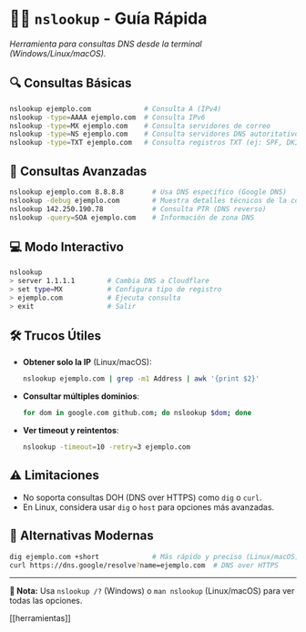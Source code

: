 
# 🕵️‍♂️ `nslookup` - Guía Rápida  
*Herramienta para consultas DNS desde la terminal (Windows/Linux/macOS).*

## 🔍 **Consultas Básicas**
```bash
nslookup ejemplo.com             # Consulta A (IPv4)
nslookup -type=AAAA ejemplo.com  # Consulta IPv6
nslookup -type=MX ejemplo.com    # Consulta servidores de correo
nslookup -type=NS ejemplo.com    # Consulta servidores DNS autoritativos
nslookup -type=TXT ejemplo.com   # Consulta registros TXT (ej: SPF, DKIM)
```

## 🎯 **Consultas Avanzadas**
```bash
nslookup ejemplo.com 8.8.8.8       # Usa DNS específico (Google DNS)
nslookup -debug ejemplo.com        # Muestra detalles técnicos de la consulta
nslookup 142.250.190.78            # Consulta PTR (DNS reverso)
nslookup -query=SOA ejemplo.com    # Información de zona DNS
```

## 💻 **Modo Interactivo**
```bash
nslookup
> server 1.1.1.1        # Cambia DNS a Cloudflare
> set type=MX           # Configura tipo de registro
> ejemplo.com           # Ejecuta consulta
> exit                  # Salir
```

## 🛠️ **Trucos Útiles**
- **Obtener solo la IP** (Linux/macOS):
  ```bash
  nslookup ejemplo.com | grep -m1 Address | awk '{print $2}'
  ```
- **Consultar múltiples dominios**:
  ```bash
  for dom in google.com github.com; do nslookup $dom; done
  ```
- **Ver timeout y reintentos**:
  ```bash
  nslookup -timeout=10 -retry=3 ejemplo.com
  ```

## ⚠️ **Limitaciones**
- No soporta consultas DOH (DNS over HTTPS) como `dig` o `curl`.
- En Linux, considera usar `dig` o `host` para opciones más avanzadas.

## 🔗 **Alternativas Modernas**
```bash
dig ejemplo.com +short             # Más rápido y preciso (Linux/macOS)
curl https://dns.google/resolve?name=ejemplo.com  # DNS over HTTPS
```

---

**📌 Nota:** Usa `nslookup /?` (Windows) o `man nslookup` (Linux/macOS) para ver todas las opciones.  

[[herramientas]]